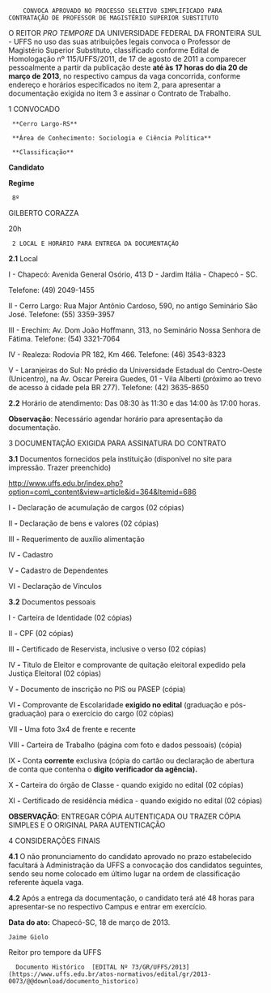         CONVOCA APROVADO NO PROCESSO SELETIVO SIMPLIFICADO PARA CONTRATAÇÃO DE PROFESSOR DE MAGISTÉRIO SUPERIOR SUBSTITUTO  

O REITOR *PRO TEMPORE* DA UNIVERSIDADE FEDERAL DA FRONTEIRA SUL - UFFS no uso das suas atribuições legais convoca o Professor de Magistério Superior Substituto, classificado conforme Edital de Homologação nº 115/UFFS/2011, de 17 de agosto de 2011 a comparecer pessoalmente a partir da publicação deste **até às** **17 horas do dia 20 de março de 2013**, no respectivo campus da vaga concorrida, conforme endereço e horários especificados no item 2, para apresentar a documentação exigida no item 3 e assinar o Contrato de Trabalho.

 1 CONVOCADO

     **Cerro Largo-RS**

     **Área de Conhecimento: Sociologia e Ciência Política**

     **Classificação**

   **Candidato**

   **Regime**

     8º

   GILBERTO CORAZZA

   20h

     2 LOCAL E HORÁRIO PARA ENTREGA DA DOCUMENTAÇÃO

 **2.1** Local

 I - Chapecó: Avenida General Osório, 413 D - Jardim Itália - Chapecó - SC.

 Telefone: (49) 2049-1455

 II - Cerro Largo: Rua Major Antônio Cardoso, 590, no antigo Seminário São José. Telefone: (55) 3359-3957

 III - Erechim: Av. Dom João Hoffmann, 313, no Seminário Nossa Senhora de Fátima. Telefone: (54) 3321-7064

 IV - Realeza: Rodovia PR 182, Km 466. Telefone: (46) 3543-8323

 V - Laranjeiras do Sul: No prédio da Universidade Estadual do Centro-Oeste (Unicentro), na Av. Oscar Pereira Guedes, 01 - Vila Alberti (próximo ao trevo de acesso à cidade pela BR 277). Telefone: (42) 3635-8650

 **2.2** Horário de atendimento: Das 08:30 às 11:30 e das 14:00 às 17:00 horas.

 **Observação**: Necessário agendar horário para apresentação da documentação.

 3 DOCUMENTAÇÃO EXIGIDA PARA ASSINATURA DO CONTRATO

 **3.1** Documentos fornecidos pela instituição (disponível no site para impressão. Trazer preenchido)

 http://www.uffs.edu.br/index.php?option=com\_content&view=article&id=364&Itemid=686

 I **-** Declaração de acumulação de cargos (02 cópias)

 II **-** Declaração de bens e valores (02 cópias)

 III **-** Requerimento de auxílio alimentação

 IV **-** Cadastro

 V **-** Cadastro de Dependentes

 VI **-** Declaração de Vínculos

 **3.2** Documentos pessoais

 I - Carteira de Identidade (02 cópias)

 II **-** CPF (02 cópias)

 III **-** Certificado de Reservista, inclusive o verso (02 cópias)

 IV **-** Titulo de Eleitor e comprovante de quitação eleitoral expedido pela Justiça Eleitoral (02 cópias)

 V **-** Documento de inscrição no PIS ou PASEP (cópia)

 VI **-** Comprovante de Escolaridade **exigido no edital** (graduação e pós-graduação) para o exercício do cargo (02 cópias)

 VII **-** Uma foto 3x4 de frente e recente

 VIII **-** Carteira de Trabalho (página com foto e dados pessoais) (cópia)

 IX **-** Conta **corrente** exclusiva (cópia do cartão ou declaração de abertura de conta que contenha o **digito verificador da agência).**

 X **-** Carteira do órgão de Classe - quando exigido no edital (02 cópias)

 XI **-** Certificado de residência médica - quando exigido no edital (02 cópias)

 **OBSERVAÇÃO**: ENTREGAR CÓPIA AUTENTICADA OU TRAZER CÓPIA SIMPLES E O ORIGINAL PARA AUTENTICAÇÃO

 4 CONSIDERAÇÕES FINAIS

 **4.1** O não pronunciamento do candidato aprovado no prazo estabelecido facultará à Administração da UFFS a convocação dos candidatos seguintes, sendo seu nome colocado em último lugar na ordem de classificação referente àquela vaga.

 **4.2** Após a entrega da documentação, o candidato terá até 48 horas para apresentar-se no respectivo Campus e entrar em exercício.

  

   **Data do ato:** Chapecó-SC, 18 de março de 2013.   
 

    Jaime Giolo   
 Reitor pro tempore da UFFS 

      Documento Histórico  [EDITAL Nº 73/GR/UFFS/2013](https://www.uffs.edu.br/atos-normativos/edital/gr/2013-0073/@@download/documento_historico)     
      
